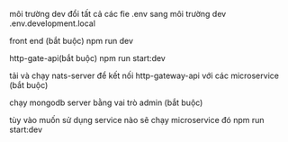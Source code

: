 môi trường dev
đổi tất cả các fie .env sang môi trường dev .env.development.local

front end (bắt buộc)
npm run dev

http-gate-api(bắt buộc)
npm run start:dev

tải và chạy nats-server  để kết nối http-gateway-api với các microservice (bắt buộc)

chạy mongodb server bằng vai trò admin (bắt buộc)

tùy vào muốn sử dụng service nào sẽ chạy microservice đó
npm run start:dev
